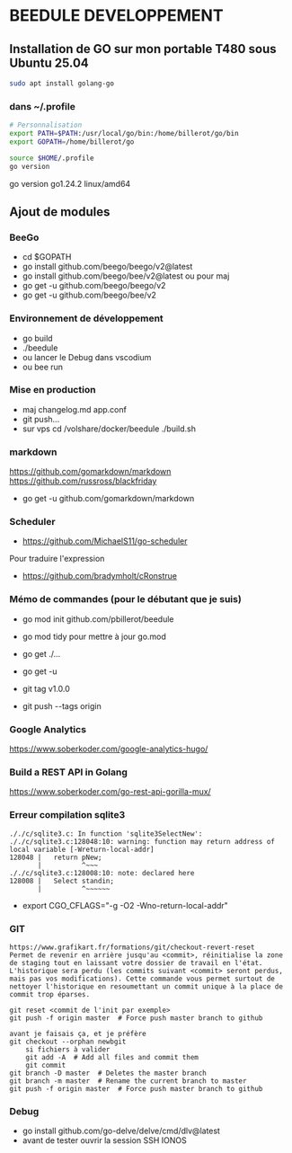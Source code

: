 # BEEDULE DEVELOPPEMENT

## Installation de GO sur mon portable T480 sous Ubuntu 25.04
```sh
sudo apt install golang-go
```
### dans ~/.profile
```bash
# Personnalisation
export PATH=$PATH:/usr/local/go/bin:/home/billerot/go/bin
export GOPATH=/home/billerot/go
```
```sh
source $HOME/.profile
go version
```
go version go1.24.2 linux/amd64

## Ajout de modules

### BeeGo
- cd $GOPATH
- go install github.com/beego/beego/v2@latest
- go install github.com/beego/bee/v2@latest
ou pour maj
- go get -u github.com/beego/beego/v2
- go get -u github.com/beego/bee/v2

### Environnement de développement
- go build
- ./beedule
- ou lancer le Debug dans vscodium
- ou bee run

### Mise en production
- maj changelog.md app.conf
- git push...
- sur vps cd /volshare/docker/beedule ./build.sh

### markdown
https://github.com/gomarkdown/markdown
https://github.com/russross/blackfriday
- go get -u github.com/gomarkdown/markdown

### Scheduler
- https://github.com/MichaelS11/go-scheduler

Pour traduire l'expression
- https://github.com/bradymholt/cRonstrue

### Mémo de commandes (pour le débutant que je suis)
- go mod init github.com/pbillerot/beedule
- go mod tidy pour mettre à jour go.mod
- go get ./...
- go get -u

 - git tag v1.0.0
 - git push --tags origin

### Google Analytics
https://www.soberkoder.com/google-analytics-hugo/

### Build a REST API in Golang
https://www.soberkoder.com/go-rest-api-gorilla-mux/

### Erreur compilation sqlite3
```
././c/sqlite3.c: In function 'sqlite3SelectNew':
././c/sqlite3.c:128048:10: warning: function may return address of local variable [-Wreturn-local-addr]
128048 |   return pNew;
       |          ^~~~
././c/sqlite3.c:128008:10: note: declared here
128008 |   Select standin;
       |          ^~~~~~~
```
- export CGO_CFLAGS="-g -O2 -Wno-return-local-addr"

### GIT
``` Retour à un checkout particulier ou effacement de l'historique
https://www.grafikart.fr/formations/git/checkout-revert-reset
Permet de revenir en arrière jusqu'au <commit>, réinitialise la zone de staging tout en laissant votre dossier de travail en l'état. L'historique sera perdu (les commits suivant <commit> seront perdus, mais pas vos modifications). Cette commande vous permet surtout de nettoyer l'historique en resoumettant un commit unique à la place de commit trop éparses.

git reset <commit de l'init par exemple>
git push -f origin master  # Force push master branch to github

avant je faisais ça, et je préfère
git checkout --orphan newbgit
	si fichiers à valider
	git add -A  # Add all files and commit them
	git commit
git branch -D master  # Deletes the master branch
git branch -m master  # Rename the current branch to master
git push -f origin master  # Force push master branch to github
```

### Debug
- go install github.com/go-delve/delve/cmd/dlv@latest
- avant de tester ouvrir la session SSH IONOS
